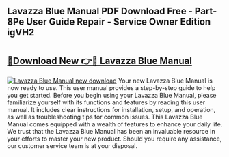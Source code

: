 ## Lavazza Blue Manual PDF Download Free - Part-8Pe User Guide Repair - Service Owner Edition igVH2

# <h2><a href="http://bc25217.oget.top/?id=Lavazza+Blue+Manual">🔗Download New 👉🔴 Lavazza Blue Manual</a></h2>

[![Lavazza Blue Manual new download](https://i.imgur.com/5g1atiW.png)](http://bc25217.oget.top/?id=Lavazza+Blue+Manual)
Your new Lavazza Blue Manual is now ready to use. This user manual provides a step-by-step guide to help you get started. Before you begin using your Lavazza Blue Manual, please familiarize yourself with its functions and features by reading this user manual. It includes clear instructions for installation, setup, and operation, as well as troubleshooting tips for common issues. This Lavazza Blue Manual comes equipped with a wealth of features to enhance your daily life. We trust that the Lavazza Blue Manual has been an invaluable resource in your efforts to master your new product. Should you require any assistance, our customer service team is at your disposal.
